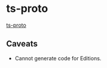 # ts-proto

[ts-proto](https://github.com/stephenh/ts-proto)

## Caveats

- Cannot generate code for Editions.
